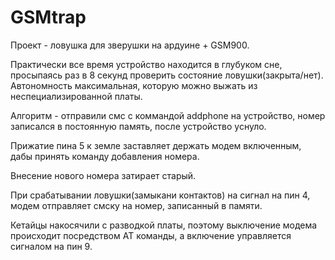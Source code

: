 # GSMtrap
Проект - ловушка для зверушки на ардуине + GSM900.

Практически все время устройство находится в глубуком сне, просыпаясь раз в 8 секунд проверить состояние ловушки(закрыта/нет). Автономность максимальная, которую можно выжать из неспециализированной платы.

Алгоритм - отправили смс с коммандой addphone на устройство, номер записался в постоянную память, после устройство уснуло.

Прижатие пина 5 к земле заставляет держать модем включенным, дабы принять команду добавления номера.

Внесение нового номера затирает старый. 

При срабатывании ловушки(замыкани контактов) на сигнал на пин 4, модем отправляет смску на номер, записанный в памяти. 

Кетайцы накосячили с разводкой платы, поэтому выключение модема происходит посредством AT команды, а включение управляется сигналом на пин 9.
